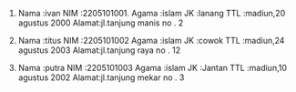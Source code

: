 1.   Nama  :ivan
     NIM   :2205101001.
     Agama :islam
     JK    :lanang
     TTL   :madiun,20 agustus 2000
     Alamat:jl.tanjung manis no . 2
     
3.  Nama  :titus
     NIM   :2205101002
     Agama :islam
     JK    :cowok
     TTL   :madiun,24 agustus 2003
     Alamat:jl.tanjung raya no . 12
     
4.  Nama  :putra
     NIM   :2205101003
     Agama :islam
     JK    :Jantan
     TTL   :madiun,10 agustus 2002
     Alamat:jl.tanjung mekar no . 3
